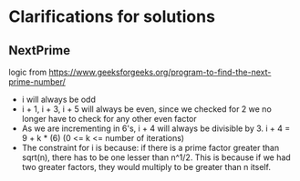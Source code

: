 # Clarifications for solutions
## NextPrime

logic from https://www.geeksforgeeks.org/program-to-find-the-next-prime-number/

* i will always be odd
* i + 1, i + 3, i + 5 will always be even, since we checked for
     2 we no longer have to check for any other even factor
* As we are incrementing in 6's, i + 4 will always be divisible
     by 3. i + 4 = 9 + k * (6) (0 <= k <= number of iterations)
* The constraint for i is because: if there is a prime factor
     greater than sqrt(n), there has to be one lesser than n^1/2.
     This is because if we had two greater factors, they would
     multiply to be greater than n itself.
